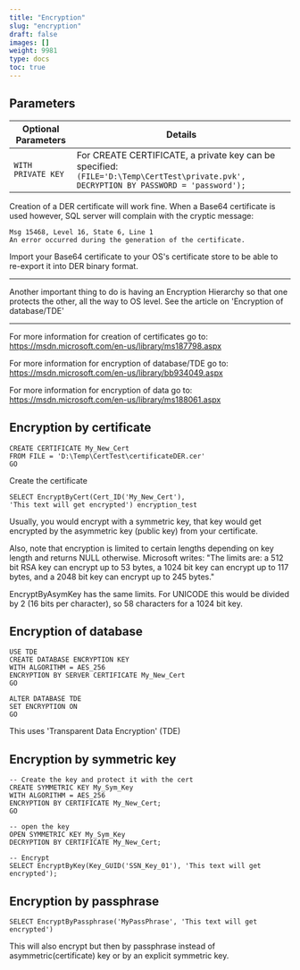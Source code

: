 ```yaml
---
title: "Encryption"
slug: "encryption"
draft: false
images: []
weight: 9981
type: docs
toc: true
---
```


## Parameters
Optional Parameters | Details
------------------- | ------
`WITH PRIVATE KEY`  | For CREATE CERTIFICATE, a private key can be specified: `(FILE='D:\Temp\CertTest\private.pvk', DECRYPTION BY PASSWORD = 'password');`

Creation of a DER certificate will work fine. When a Base64 certificate is used however, SQL server will complain with the cryptic message:

    Msg 15468, Level 16, State 6, Line 1
    An error occurred during the generation of the certificate.

Import your Base64 certificate to your OS's certificate store to be able to re-export it into DER binary format.

--------------
Another important thing to do is having an Encryption Hierarchy so that one protects the other, all the way to OS level. See the article on 'Encryption of database/TDE'

---------------
For more information for creation of certificates go to:
https://msdn.microsoft.com/en-us/library/ms187798.aspx

For more information for encryption of database/TDE go to:
https://msdn.microsoft.com/en-us/library/bb934049.aspx

For more information for encryption of data go to:
https://msdn.microsoft.com/en-us/library/ms188061.aspx

## Encryption by certificate
    CREATE CERTIFICATE My_New_Cert
    FROM FILE = 'D:\Temp\CertTest\certificateDER.cer'
    GO
Create the certificate

    SELECT EncryptByCert(Cert_ID('My_New_Cert'), 
    'This text will get encrypted') encryption_test
Usually, you would encrypt with a symmetric key, that key would get encrypted by the asymmetric key (public key) from your certificate.

Also, note that encryption is limited to certain lengths depending on key length and returns NULL otherwise. Microsoft writes:
"The limits are: a 512 bit RSA key can encrypt up to 53 bytes, a 1024 bit key can encrypt up to 117 bytes, and a 2048 bit key can encrypt up to 245 bytes."

EncryptByAsymKey has the same limits.
For UNICODE this would be divided by 2 (16 bits per character), so 58 characters for a 1024 bit key.

## Encryption of database
    USE TDE
    CREATE DATABASE ENCRYPTION KEY
    WITH ALGORITHM = AES_256
    ENCRYPTION BY SERVER CERTIFICATE My_New_Cert
    GO

    ALTER DATABASE TDE
    SET ENCRYPTION ON
    GO

This uses 'Transparent Data Encryption' (TDE)

## Encryption by symmetric key
    -- Create the key and protect it with the cert
    CREATE SYMMETRIC KEY My_Sym_Key
    WITH ALGORITHM = AES_256  
    ENCRYPTION BY CERTIFICATE My_New_Cert;
    GO
    
    -- open the key
    OPEN SYMMETRIC KEY My_Sym_Key
    DECRYPTION BY CERTIFICATE My_New_Cert;

    -- Encrypt
    SELECT EncryptByKey(Key_GUID('SSN_Key_01'), 'This text will get encrypted');


## Encryption by passphrase
    SELECT EncryptByPassphrase('MyPassPhrase', 'This text will get encrypted')
This will also encrypt but then by passphrase instead of asymmetric(certificate) key or by an explicit symmetric key.

